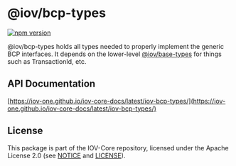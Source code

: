 # @iov/bcp-types

[![npm version](https://img.shields.io/npm/v/@iov/bcp-types.svg)](https://www.npmjs.com/package/@iov/bcp-types)

@iov/bcp-types holds all types needed to properly implement the generic BCP interfaces.
It depends on the lower-level [@iov/base-types](https://github.com/iov-one/iov-core/tree/master/packages/iov-base-types)
for things such as TransactionId, etc.

## API Documentation

[https://iov-one.github.io/iov-core-docs/latest/iov-bcp-types/](https://iov-one.github.io/iov-core-docs/latest/iov-bcp-types/)

## License

This package is part of the IOV-Core repository, licensed under the Apache License 2.0
(see [NOTICE](https://github.com/iov-one/iov-core/blob/master/NOTICE) and [LICENSE](https://github.com/iov-one/iov-core/blob/master/LICENSE)).
